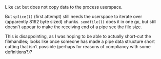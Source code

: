 Like `cat` but does not copy data to the process userspace.

But `splice(1)` (first attempt) still needs the userspace to iterate
over (apparently 8192 byte sized) chunks. `sendfile(1)` does it in one
go, but still doesn't appear to make the receiving end of a pipe see
the file size.

This is disappointing, as I was hoping to be able to actually
short-cut the filehandles; looks like once someone has made a pipe
data structure short cutting that isn't possible (perhaps for reasons
of compliancy with some definitions?)?
